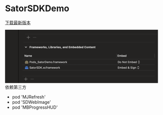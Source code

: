# SatorSDKDemo
[下载最新版本](https://github.com/FineaX/SatorSDKDemo/releases/latest)

![集成设置](https://github.com/FineaX/SatorSDKDemo/blob/main/SatorDemo/example.png)
依赖第三方
- pod 'MJRefresh'
- pod 'SDWebImage'
- pod 'MBProgressHUD'

